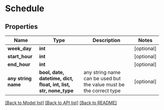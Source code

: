 # Schedule


## Properties
Name | Type | Description | Notes
------------ | ------------- | ------------- | -------------
**week_day** | **int** |  | [optional] 
**start_hour** | **int** |  | [optional] 
**end_hour** | **int** |  | [optional] 
**any string name** | **bool, date, datetime, dict, float, int, list, str, none_type** | any string name can be used but the value must be the correct type | [optional]

[[Back to Model list]](../README.md#documentation-for-models) [[Back to API list]](../README.md#documentation-for-api-endpoints) [[Back to README]](../README.md)


